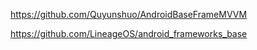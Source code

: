 


https://github.com/Quyunshuo/AndroidBaseFrameMVVM

https://github.com/LineageOS/android_frameworks_base